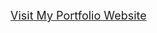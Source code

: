 <a style="font-size: 18px;" href="https://krishnachandran-u.github.io/">Visit My Portfolio Website</a>
